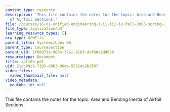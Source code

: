 ```yaml
---
content_type: resource
description: 'This file contains the notes for the topic: Area and Bending Inertia
  of Airfoil Sections.'
file: /courses/16-01-unified-engineering-i-ii-iii-iv-fall-2005-spring-2006/21cb09c67195d8b306de55214c2b2f87_spl10b.pdf
file_type: application/pdf
learning_resource_types: []
ocw_type: OCWFile
parent_title: Systems/Labs 06
parent_type: CourseSection
parent_uid: 1f88d71a-9054-37a1-8163-daf60a1dd696
resourcetype: Document
title: spl10b.pdf
uid: 21cb09c6-7195-d8b3-06de-55214c2b2f87
video_files:
  video_thumbnail_file: null
video_metadata:
  youtube_id: null
---
```

This file contains the notes for the topic: Area and Bending Inertia of Airfoil Sections.